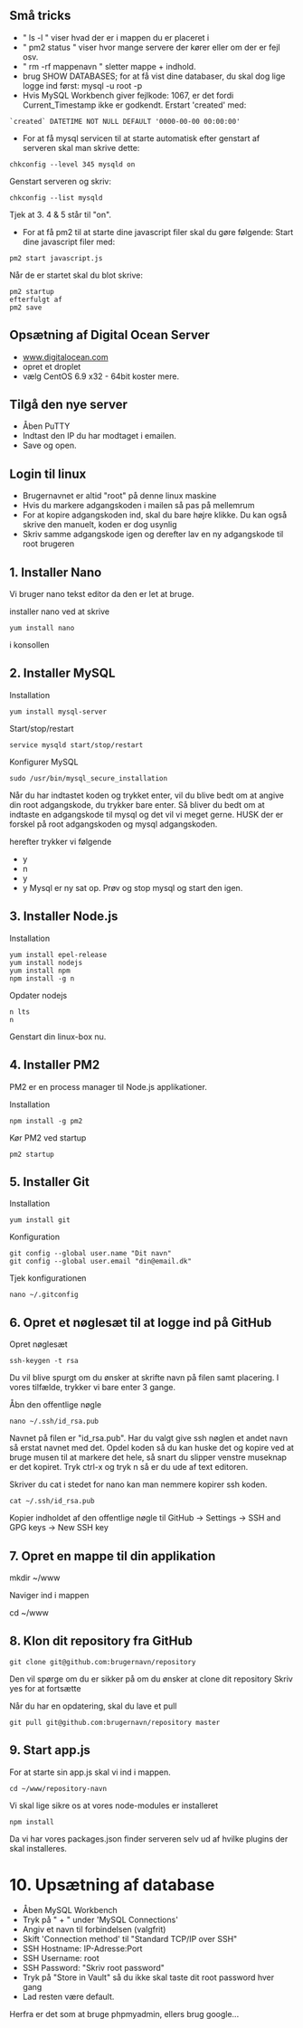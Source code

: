 ## Små tricks
* " ls -l " viser hvad der er i mappen du er placeret i
* " pm2 status " viser hvor mange servere der kører eller om der er fejl osv.
* " rm -rf mappenavn " sletter mappe + indhold.
* brug SHOW DATABASES; for at få vist dine databaser, du skal dog lige logge ind først: mysql -u root -p
* Hvis MySQL Workbench giver fejlkode: 1067, er det fordi Current_Timestamp ikke er godkendt.
Erstart 'created' med:
```
`created` DATETIME NOT NULL DEFAULT '0000-00-00 00:00:00'
```
* For at få mysql servicen til at starte automatisk efter genstart af serveren skal man skrive dette:
```
chkconfig --level 345 mysqld on
```
Genstart serveren og skriv:
```
chkconfig --list mysqld
```
Tjek at 3. 4 & 5 står til "on".
* For at få pm2 til at starte dine javascript filer skal du gøre følgende:
Start dine javascript filer med:
```
pm2 start javascript.js
```
Når de er startet skal du blot skrive:
```
pm2 startup
efterfulgt af
pm2 save
```

## Opsætning af Digital Ocean Server
* www.digitalocean.com
* opret et droplet
* vælg CentOS 6.9 x32  - 64bit koster mere.

## Tilgå den nye server
* Åben PuTTY
* Indtast den IP du har modtaget i emailen.
* Save og open.

## Login til linux
* Brugernavnet er altid "root" på denne linux maskine
* Hvis du markere adgangskoden i mailen så pas på mellemrum
* For at kopire adgangskoden ind, skal du bare højre klikke. Du kan også skrive den manuelt, koden er dog usynlig
* Skriv samme adgangskode igen og derefter lav en ny adgangskode til root brugeren

## 1. Installer Nano
Vi bruger nano tekst editor da den er let at bruge.

installer nano ved at skrive 
```
yum install nano
```
i konsollen


## 2. Installer MySQL
Installation
```
yum install mysql-server
```

Start/stop/restart
```
service mysqld start/stop/restart
```

Konfigurer MySQL
```
sudo /usr/bin/mysql_secure_installation
```
Når du har indtastet koden og trykket enter, vil du blive bedt om at angive din root adgangskode, du trykker bare enter.
Så bliver du bedt om at indtaste en adgangskode til mysql og det vil vi meget gerne. HUSK der er forskel på root adgangskoden og mysql adgangskoden.

herefter trykker vi følgende
* y
* n
* y
* y
Mysql er ny sat op.
Prøv og stop mysql og start den igen.


## 3. Installer Node.js

Installation
```
yum install epel-release
yum install nodejs
yum install npm
npm install -g n
```

Opdater nodejs
```
n lts
n
```

Genstart din linux-box nu.

## 4. Installer PM2

PM2 er en process manager til Node.js applikationer.

Installation
```
npm install -g pm2
```

Kør PM2 ved startup
```
pm2 startup
```

## 5. Installer Git

Installation
```
yum install git
```

Konfiguration
```
git config --global user.name "Dit navn"
git config --global user.email "din@email.dk"
```

Tjek konfigurationen
```
nano ~/.gitconfig
```

## 6. Opret et nøglesæt til at logge ind på GitHub

Opret nøglesæt
```
ssh-keygen -t rsa
```
Du vil blive spurgt om du ønsker at skrifte navn på filen samt placering.
I vores tilfælde, trykker vi bare enter 3 gange.

Åbn den offentlige nøgle
```
nano ~/.ssh/id_rsa.pub
```
Navnet på filen er "id_rsa.pub".
Har du valgt give ssh nøglen et andet navn så erstat navnet med det.
Opdel koden så du kan huske det og kopire ved at bruge musen til at markere det hele, så snart du slipper venstre museknap er det kopiret.
Tryk ctrl-x og tryk n så er du ude af text editoren.

Skriver du cat i stedet for nano kan man nemmere kopirer ssh koden.
```
cat ~/.ssh/id_rsa.pub
```

Kopier indholdet af den offentlige nøgle til GitHub -> Settings -> SSH and GPG keys -> New SSH key

## 7. Opret en mappe til din applikation

mkdir ~/www

Naviger ind i mappen

cd ~/www

## 8. Klon dit repository fra GitHub
```
git clone git@github.com:brugernavn/repository
```
Den vil spørge om du er sikker på om du ønsker at clone dit repository
Skriv yes for at fortsætte

Når du har en opdatering, skal du lave et pull
```
git pull git@github.com:brugernavn/repository master
```

## 9. Start app.js
For at starte sin app.js skal vi ind i mappen.
```
cd ~/www/repository-navn
```

Vi skal lige sikre os at vores node-modules er installeret
```
npm install
```
Da vi har vores packages.json finder serveren selv ud af hvilke plugins der skal installeres.

# 10. Upsætning af database
* Åben MySQL Workbench
* Tryk på " + " under 'MySQL Connections'
* Angiv et navn til forbindelsen (valgfrit)
* Skift 'Connection method' til "Standard TCP/IP over SSH"
* SSH Hostname: IP-Adresse:Port
* SSH Username: root
* SSH Password: "Skriv root password"
* Tryk på "Store in Vault" så du ikke skal taste dit root password hver gang
* Lad resten være default.

Herfra er det som at bruge phpmyadmin, ellers brug google...